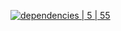 [![dependencies | 5 | 55](https://img.shields.io/badge/dependencies-5%20|%2055-blue.svg)](DEPENDENCIES.md)


